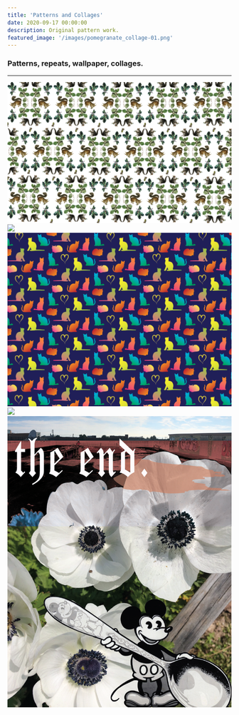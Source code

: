 ```yaml
---
title: 'Patterns and Collages'
date: 2020-09-17 00:00:00
description: Original pattern work.
featured_image: '/images/pomegranate_collage-01.png'
---
```



### Patterns, repeats, wallpaper, collages.

---

<div class="gallery" data-columns="3">
	<img src="/images/squirrelwrappingpaper2.png">
	<img src="/images/persimmon pattern-01.png">
	<img src="/images/cats_pattern-01.png">
	<img src="/images/pomegranate_collage-01.png">
	<img src="/images/photo_collage_poppies-01.png">
</div>
